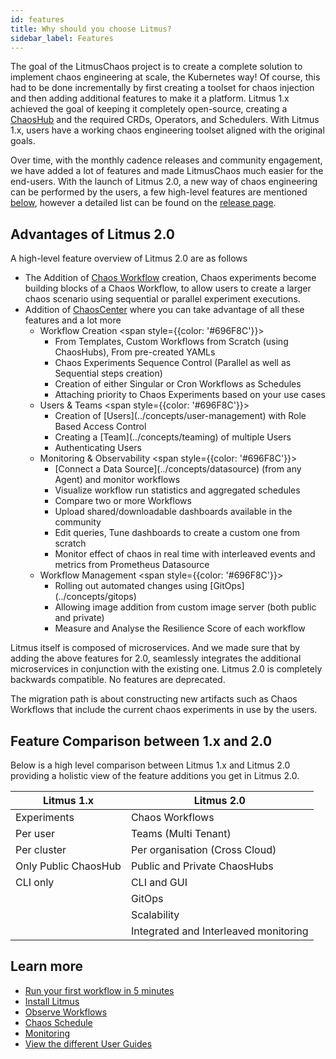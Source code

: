 ```yaml
---
id: features
title: Why should you choose Litmus?
sidebar_label: Features
---
```


The goal of the LitmusChaos project is to create a complete solution to implement chaos engineering at scale, the Kubernetes way! Of course, this had to be done incrementally by first creating a toolset for chaos injection and then adding additional features to make it a platform. Litmus 1.x achieved the goal of keeping it completely open-source, creating a [ChaosHub](../concepts/chaoshub.md) and the required CRDs, Operators, and Schedulers. With Litmus 1.x, users have a working chaos engineering toolset aligned with the original goals.

Over time, with the monthly cadence releases and community engagement, we have added a lot of features and made LitmusChaos much easier for the end-users. With the launch of Litmus 2.0, a new way of chaos engineering can be performed by the users, a few high-level features are mentioned [below](features#advantages-of-litmus-20), however a detailed list can be found on the [release page](https://github.com/litmuschaos/litmus/releases).

## Advantages of Litmus 2.0

A high-level feature overview of Litmus 2.0 are as follows

- The Addition of [Chaos Workflow](../concepts/chaos-workflow) creation, Chaos experiments become building blocks of a Chaos Workflow, to allow users to create a larger chaos scenario using sequential or parallel experiment executions.
- Addition of [ChaosCenter](../getting-started/resources#chaoscenter) where you can take advantage of all these features and a lot more
  - Workflow Creation
    <span style={{color: '#696F8C'}}>
    <ul>
    <li>From Templates, Custom Workflows from Scratch (using ChaosHubs), From pre-created YAMLs</li>
    <li>Chaos Experiments Sequence Control (Parallel as well as Sequential steps creation)</li>
    <li>Creation of either Singular or Cron Workflows as Schedules</li>
    <li>Attaching priority to Chaos Experiments based on your use cases</li>
    </ul>
    </span>
  - Users & Teams
    <span style={{color: '#696F8C'}}>
    <ul>
    <li>Creation of [Users](../concepts/user-management) with Role Based Access Control</li>
    <li>Creating a [Team](../concepts/teaming) of multiple Users</li>
    <li>Authenticating Users</li>
    </ul>
    </span>
  - Monitoring & Observability
    <span style={{color: '#696F8C'}}>
    <ul>
    <li>[Connect a Data Source](../concepts/datasource) (from any Agent) and monitor workflows</li>
    <li>Visualize workflow run statistics and aggregated schedules</li>
    <li>Compare two or more Workflows</li>
    <li>Upload shared/downloadable dashboards available in the community</li>
    <li>Edit queries, Tune dashboards to create a custom one from scratch</li>
    <li>Monitor effect of chaos in real time with interleaved events and metrics from Prometheus Datasource</li>
    </ul>
    </span>
  - Workflow Management
    <span style={{color: '#696F8C'}}>
    <ul>
    <li>Rolling out automated changes using [GitOps](../concepts/gitops)</li>
    <li>Allowing image addition from custom image server (both public and private)</li>
    <li>Measure and Analyse the Resilience Score of each workflow</li>
    </ul>
    </span>

Litmus itself is composed of microservices. And we made sure that by adding the above features for 2.0, seamlessly integrates the additional microservices in conjunction with the existing one. Litmus 2.0 is completely backwards compatible. No features are deprecated.

The migration path is about constructing new artifacts such as Chaos Workflows that include the current chaos experiments in use by the users.

## Feature Comparison between 1.x and 2.0

Below is a high level comparison between Litmus 1.x and Litmus 2.0 providing a holistic view of the feature additions you get in Litmus 2.0.

| Litmus 1.x           | Litmus 2.0                            |
| -------------------- | ------------------------------------- |
| Experiments          | Chaos Workflows                       |
| Per user             | Teams (Multi Tenant)                  |
| Per cluster          | Per organisation (Cross Cloud)        |
| Only Public ChaosHub | Public and Private ChaosHubs          |
| CLI only             | CLI and GUI                           |
|                      | GitOps                                |
|                      | Scalability                           |
|                      | Integrated and Interleaved monitoring |

## Learn more

- [Run your first workflow in 5 minutes](../getting-started/run-your-first-workflow)
- [Install Litmus](../getting-started/installation)
- [Observe Workflows](../concepts/observe-workflow)
- [Chaos Schedule](../concepts/chaos-schedule)
- [Monitoring](../concepts/app-infra-monitoring)
- [View the different User Guides](../user-guides/overview)
